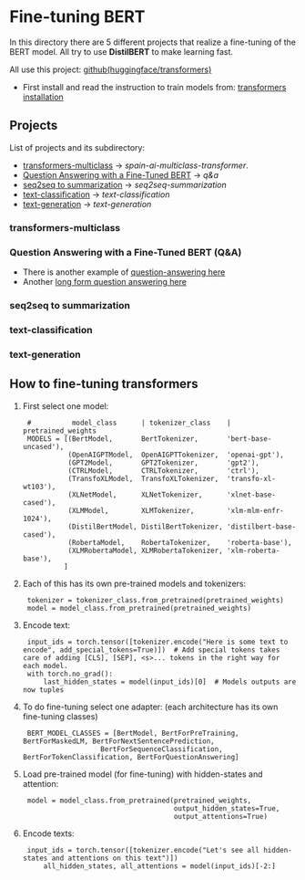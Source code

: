 # Fine-tuning BERT

In this directory there are 5 different projects that realize a fine-tuning of the BERT model. All try to use **DistilBERT** to make learning fast.

All use this project: [github(huggingface/transformers)](https://github.com/huggingface/transformers)

- First install and read the instruction to train models from: [transformers installation](https://github.com/huggingface/transformers#run-the-examples)

## Projects

List of projects and its subdirectory:

- [transformers-multiclass](https://github.com/Spain-AI/transformers/blob/master/transformers-multiclass.ipynb) ->  *spain-ai-multiclass-transformer*.
- [Question Answering with a Fine-Tuned BERT](https://mccormickml.com/2020/03/10/question-answering-with-a-fine-tuned-BERT/) -> *q&a*
- [seq2seq to summarization](https://github.com/huggingface/transformers/tree/master/examples/seq2seq) -> *seq2seq-summarization*
- [text-classification](https://github.com/huggingface/transformers/tree/master/examples/text-classification) -> *text-classification*
- [text-generation](https://github.com/huggingface/transformers/tree/master/examples/text-generation) -> *text-generation*

### transformers-multiclass


### Question Answering with a Fine-Tuned BERT (Q&A)

- There is another example of [question-answering here](https://github.com/huggingface/transformers/tree/master/examples/question-answering)
- Another [long form question answering here](https://github.com/huggingface/transformers/tree/master/examples/longform-qa)

### seq2seq to summarization

### text-classification

### text-generation

## How to fine-tuning transformers

1. First select one model:
  
        #          model_class      | tokenizer_class    | pretrained_weights
        MODELS = [(BertModel,       BertTokenizer,       'bert-base-uncased'),
                  (OpenAIGPTModel,  OpenAIGPTTokenizer,  'openai-gpt'),
                  (GPT2Model,       GPT2Tokenizer,       'gpt2'),
                  (CTRLModel,       CTRLTokenizer,       'ctrl'),
                  (TransfoXLModel,  TransfoXLTokenizer,  'transfo-xl-wt103'),
                  (XLNetModel,      XLNetTokenizer,      'xlnet-base-cased'),
                  (XLMModel,        XLMTokenizer,        'xlm-mlm-enfr-1024'),
                  (DistilBertModel, DistilBertTokenizer, 'distilbert-base-cased'),
                  (RobertaModel,    RobertaTokenizer,    'roberta-base'),
                  (XLMRobertaModel, XLMRobertaTokenizer, 'xlm-roberta-base'),
                 ]

2. Each of this has its own pre-trained models and tokenizers:
  
        tokenizer = tokenizer_class.from_pretrained(pretrained_weights)
        model = model_class.from_pretrained(pretrained_weights)

3. Encode text:
  
        input_ids = torch.tensor([tokenizer.encode("Here is some text to encode", add_special_tokens=True)])  # Add special tokens takes care of adding [CLS], [SEP], <s>... tokens in the right way for each model.
        with torch.no_grad():
            last_hidden_states = model(input_ids)[0]  # Models outputs are now tuples

4. To do fine-tuning select one adapter: (each architecture has its own fine-tuning classes)
  
        BERT_MODEL_CLASSES = [BertModel, BertForPreTraining, BertForMaskedLM, BertForNextSentencePrediction,
                          BertForSequenceClassification, BertForTokenClassification, BertForQuestionAnswering]

5. Load pre-trained model (for fine-tuning) with hidden-states and attention:
  
        model = model_class.from_pretrained(pretrained_weights,
                                            output_hidden_states=True,
                                            output_attentions=True)

6. Encode texts:
  
        input_ids = torch.tensor([tokenizer.encode("Let's see all hidden-states and attentions on this text")])
            all_hidden_states, all_attentions = model(input_ids)[-2:]


